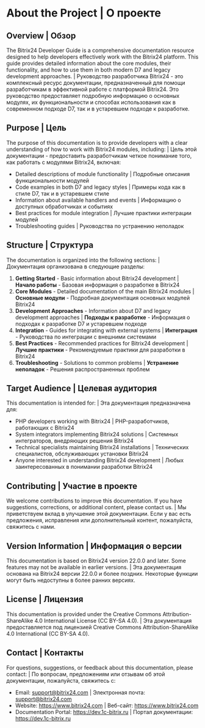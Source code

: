 # About the Project | О проекте

## Overview | Обзор

The Bitrix24 Developer Guide is a comprehensive documentation resource designed to help developers effectively work with the Bitrix24 platform. This guide provides detailed information about the core modules, their functionality, and how to use them in both modern D7 and legacy development approaches. | Руководство разработчика Bitrix24 - это комплексный ресурс документации, предназначенный для помощи разработчикам в эффективной работе с платформой Bitrix24. Это руководство предоставляет подробную информацию о основных модулях, их функциональности и способах использования как в современном подходе D7, так и в устаревшем подходе к разработке.

## Purpose | Цель

The purpose of this documentation is to provide developers with a clear understanding of how to work with Bitrix24 modules, including: | Цель этой документации - предоставить разработчикам четкое понимание того, как работать с модулями Bitrix24, включая:

- Detailed descriptions of module functionality | Подробные описания функциональности модулей
- Code examples in both D7 and legacy styles | Примеры кода как в стиле D7, так и в устаревшем стиле
- Information about available handlers and events | Информацию о доступных обработчиках и событиях
- Best practices for module integration | Лучшие практики интеграции модулей
- Troubleshooting guides | Руководства по устранению неполадок

## Structure | Структура

The documentation is organized into the following sections: | Документация организована в следующие разделы:

1. **Getting Started** - Basic information about Bitrix24 development | **Начало работы** - Базовая информация о разработке в Bitrix24
2. **Core Modules** - Detailed documentation of the main Bitrix24 modules | **Основные модули** - Подробная документация основных модулей Bitrix24
3. **Development Approaches** - Information about D7 and legacy development approaches | **Подходы к разработке** - Информация о подходах к разработке D7 и устаревшем подходе
4. **Integration** - Guides for integrating with external systems | **Интеграция** - Руководства по интеграции с внешними системами
5. **Best Practices** - Recommended practices for Bitrix24 development | **Лучшие практики** - Рекомендуемые практики для разработки в Bitrix24
6. **Troubleshooting** - Solutions to common problems | **Устранение неполадок** - Решения распространенных проблем

## Target Audience | Целевая аудитория

This documentation is intended for: | Эта документация предназначена для:

- PHP developers working with Bitrix24 | PHP-разработчиков, работающих с Bitrix24
- System integrators implementing Bitrix24 solutions | Системных интеграторов, внедряющих решения Bitrix24
- Technical specialists maintaining Bitrix24 installations | Технических специалистов, обслуживающих установки Bitrix24
- Anyone interested in understanding Bitrix24 development | Любых заинтересованных в понимании разработки Bitrix24

## Contributing | Участие в проекте

We welcome contributions to improve this documentation. If you have suggestions, corrections, or additional content, please contact us. | Мы приветствуем вклад в улучшение этой документации. Если у вас есть предложения, исправления или дополнительный контент, пожалуйста, свяжитесь с нами.

## Version Information | Информация о версии

This documentation is based on Bitrix24 version 22.0.0 and later. Some features may not be available in earlier versions. | Эта документация основана на Bitrix24 версии 22.0.0 и более поздних. Некоторые функции могут быть недоступны в более ранних версиях.

## License | Лицензия

This documentation is provided under the Creative Commons Attribution-ShareAlike 4.0 International License (CC BY-SA 4.0). | Эта документация предоставляется под лицензией Creative Commons Attribution-ShareAlike 4.0 International (CC BY-SA 4.0).

## Contact | Контакты

For questions, suggestions, or feedback about this documentation, please contact: | По вопросам, предложениям или отзывам об этой документации, пожалуйста, свяжитесь с:

- Email: support@bitrix24.com | Электронная почта: support@bitrix24.com
- Website: https://www.bitrix24.com | Веб-сайт: https://www.bitrix24.com
- Documentation Portal: https://dev.1c-bitrix.ru | Портал документации: https://dev.1c-bitrix.ru 